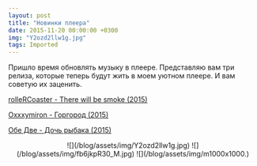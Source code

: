 ```yaml
---
layout: post
title: "Новинки плеера"
date: 2015-11-20 00:00:00 +0300
img: "Y2ozd2llw1g.jpg"
tags: Imported
---
```


Пришло время обновлять музыку в плеере. Представляю вам три релиза, которые теперь будут жить в моем уютном плеере. И вам советую их заценить.

[rolleRCoaster - There will be smoke (2015)](https://vk.com/rollercoaster_band?w=wall-228378_3314)

[Oxxxymiron - Горгород (2015)](https://vk.com/oxxxymiron_official?w=wall-3113588_242318)

[Обе Две - Дочь рыбака (2015)](https://music.yandex.ru/album/2489597/track/21703963)

<center>![](/blog/assets/img/Y2ozd2llw1g.jpg) ![](/blog/assets/img/fb6jkpR30_M.jpg) ![](/blog/assets/img/m1000x1000.)</center>